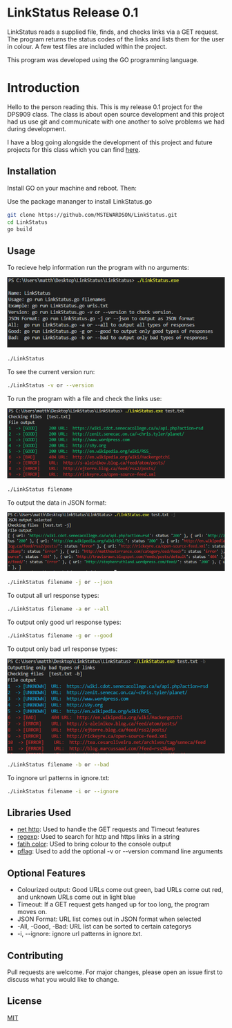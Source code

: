 # LinkStatus Release 0.1

LinkStatus reads a supplied file, finds, and checks links via a GET request. The program returns the status codes of the links and lists them for the user in colour. A few test files are included within the project.

This program was developed using the GO programming language.

# Introduction
Hello to the person reading this. This is my release 0.1 project for the DPS909 class. The class is about open source development and this project had us use git and communicate with one another to solve problems we had during development.

I have a blog going alongside the development of this project and future projects for this class which you can find [here](https://matthew-k-stewardson.blogspot.com/).

## Installation
Install GO on your machine and reboot. Then:

Use the package mananger to install LinkStatus.go
```bash
git clone https://github.com/MSTEWARDSON/LinkStatus.git
cd LinkStatus
go build
```
## Usage

To recieve help information run the program with no arguments:

![](images/demo-1.PNG)

```bash
./LinkStatus
```

To see the current version run:
```bash
./LinkStatus -v or --version
```
To run the program with a file and check the links use:

![](images/demo-2.PNG)

```bash
./LinkStatus filename
```
To output the data in JSON format:

![](images/demo-3.PNG)

```bash
./LinkStatus filename -j or --json
```

To output all url response types:
```bash
./LinkStatus filename -a or --all
```
To output only good url response types:
```bash
./LinkStatus filename -g or --good
```
To output only bad url response types:

![](images/demo-4.PNG)

```bash
./LinkStatus filename -b or --bad

```
To ingnore url patterns in ignore.txt:
```bash
./LinkStatus filename -i or --ignore
```

## Libraries Used
- [net http](https://golang.org/pkg/net/http/): Used to handle the GET requests and Timeout features
- [regexp](https://golang.org/pkg/regexp/): Used to search for http and https links in a string
- [fatih color](https://github.com/fatih/color): USed to bring colour to the console output
- [pflag](https://github.com/spf13/pflag): Used to add the optional -v or --version command line arguments

## Optional Features
- Colourized output: Good URLs come out green, bad URLs come out red, and unknown URLs come out in light blue
- Timeout: If a GET request gets hanged up for too long, the program moves on.
- JSON Format: URL list comes out in JSON format when selected
- -All, -Good, -Bad: URL list can be sorted to certain categorys
- -i, --ignore: ignore url patterns in ignore.txt.

## Contributing
Pull requests are welcome. For major changes, please open an issue first to discuss what you would like to change.

## License
[MIT](https://choosealicense.com/licenses/mit/)

